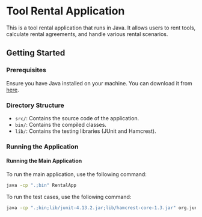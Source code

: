 # Tool Rental Application

This is a tool rental application that runs in Java. It allows users to rent tools, calculate rental agreements, and handle various rental scenarios.

## Getting Started

### Prerequisites

Ensure you have Java installed on your machine. You can download it from [here](https://www.oracle.com/java/technologies/javase-downloads.html).

### Directory Structure

- `src/`: Contains the source code of the application.
- `bin/`: Contains the compiled classes.
- `lib/`: Contains the testing libraries (JUnit and Hamcrest).

### Running the Application

#### Running the Main Application

To run the main application, use the following command:

```sh
java -cp ".;bin" RentalApp
```
To run the test cases, use the following command:

```sh
java -cp ".;bin;lib/junit-4.13.2.jar;lib/hamcrest-core-1.3.jar" org.junit.runner.JUnitCore RentalAgreementTest
```
